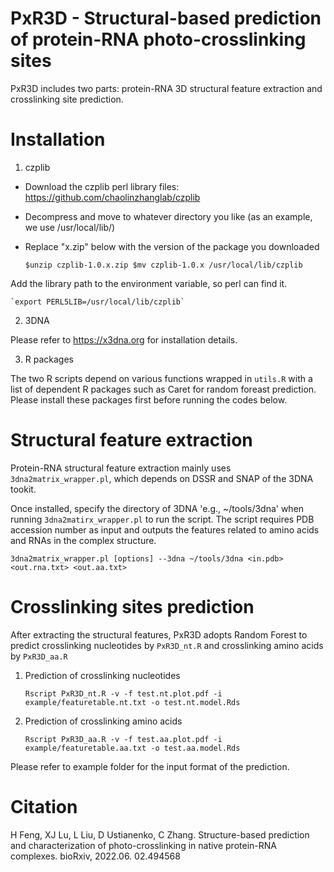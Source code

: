# PxR3D - Structural-based prediction of protein-RNA photo-crosslinking sites

PxR3D includes two parts: protein-RNA 3D structural feature extraction and crosslinking site prediction.

# Installation

1. czplib

- Download the czplib perl library files: https://github.com/chaolinzhanglab/czplib
- Decompress and move to whatever directory you like (as an example, we use /usr/local/lib/)
- Replace "x.zip" below with the version of the package you downloaded

	`$unzip czplib-1.0.x.zip $mv czplib-1.0.x /usr/local/lib/czplib`

Add the library path to the environment variable, so perl can find it.

	`export PERL5LIB=/usr/local/lib/czplib`

2. 3DNA

Please refer to https://x3dna.org for installation details.


3. R packages

The two R scripts depend on various functions wrapped in `utils.R` with a list of dependent R packages such as Caret for random foreast prediction. Please install these packages first before running the codes below.

# Structural feature extraction
Protein-RNA structural feature extraction mainly uses `3dna2matrix_wrapper.pl`, which depends on DSSR and SNAP of the 3DNA tookit. 

Once installed, specify the directory of 3DNA 'e.g., ~/tools/3dna' when running `3dna2matirx_wrapper.pl` to run the script. The script requires PDB accession number as input and outputs the features related to amino acids and RNAs in the complex structure. 

`3dna2matrix_wrapper.pl [options] --3dna ~/tools/3dna <in.pdb> <out.rna.txt> <out.aa.txt>`


# Crosslinking sites prediction
After extracting the structural features, PxR3D adopts Random Forest to predict crosslinking nucleotides by `PxR3D_nt.R` and crosslinking amino acids by `PxR3D_aa.R `

1. Prediction of crosslinking nucleotides
    
    `Rscript PxR3D_nt.R -v -f test.nt.plot.pdf -i example/featuretable.nt.txt -o test.nt.model.Rds`
2. Prediction of crosslinking amino acids
   
   `Rscript PxR3D_aa.R -v -f test.aa.plot.pdf -i example/featuretable.aa.txt -o test.aa.model.Rds`

Please refer to example folder for the input format of the prediction. 

# Citation
H Feng, XJ Lu, L Liu, D Ustianenko, C Zhang. Structure-based prediction and characterization of photo-crosslinking in native protein-RNA complexes. bioRxiv,  2022.06. 02.494568
